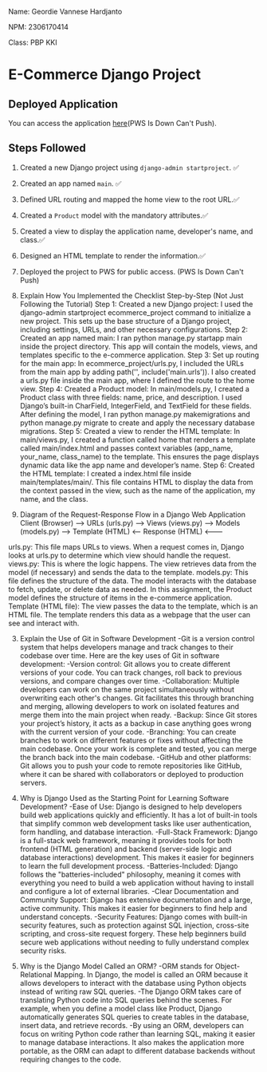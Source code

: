 Name: Geordie Vannese Hardjanto

NPM: 2306170414

Class: PBP KKI

# E-Commerce Django Project

## Deployed Application
You can access the application [here](link_to_pws_app)(PWS Is Down Can't Push).

## Steps Followed
1. Created a new Django project using `django-admin startproject`. ✅
2. Created an app named `main`. ✅
3. Defined URL routing and mapped the home view to the root URL.✅
4. Created a `Product` model with the mandatory attributes.✅
5. Created a view to display the application name, developer's name, and class.✅
6. Designed an HTML template to render the information.✅
7. Deployed the project to PWS for public access. (PWS Is Down Can't Push)

1. Explain How You Implemented the Checklist Step-by-Step (Not Just Following the Tutorial)
Step 1:
Created a new Django project: I used the django-admin startproject ecommerce_project command to initialize a new project. This sets up the base structure of a Django project, including settings, URLs, and other necessary configurations.
Step 2:
Created an app named main: I ran python manage.py startapp main inside the project directory. This app will contain the models, views, and templates specific to the e-commerce application.
Step 3:
Set up routing for the main app: In ecommerce_project/urls.py, I included the URLs from the main app by adding path('', include('main.urls')). I also created a urls.py file inside the main app, where I defined the route to the home view.
Step 4:
Created a Product model: In main/models.py, I created a Product class with three fields: name, price, and description. I used Django’s built-in CharField, IntegerField, and TextField for these fields. After defining the model, I ran python manage.py makemigrations and python manage.py migrate to create and apply the necessary database migrations.
Step 5:
Created a view to render the HTML template: In main/views.py, I created a function called home that renders a template called main/index.html and passes context variables (app_name, your_name, class_name) to the template. This ensures the page displays dynamic data like the app 
name and developer’s name.
Step 6:
Created the HTML template: I created a index.html file inside main/templates/main/. This file contains HTML to display the data from the context passed in the view, such as the name of the application, my name, and the class.

2. Diagram of the Request-Response Flow in a Django Web Application
Client (Browser)  -->  URLs (urls.py)  -->  Views (views.py)  -->  Models (models.py)  -->  Template (HTML) <--     Response (HTML)  <--- 

urls.py: This file maps URLs to views. When a request comes in, Django looks at urls.py to determine which view should handle the request.
views.py: This is where the logic happens. The view retrieves data from the model (if necessary) and sends the data to the template.
models.py: This file defines the structure of the data. The model interacts with the database to fetch, update, or delete data as needed. In this assignment, the Product model defines the structure of items in the e-commerce application.
Template (HTML file): The view passes the data to the template, which is an HTML file. The template renders this data as a webpage that the user can see and interact with.

3. Explain the Use of Git in Software Development
-Git is a version control system that helps developers manage and track changes to their codebase over time. Here are the key uses of Git in software development:
-Version control: Git allows you to create different versions of your code. You can track changes, roll back to previous versions, and compare changes over time.
-Collaboration: Multiple developers can work on the same project simultaneously without overwriting each other's changes. Git facilitates this through branching and merging, allowing developers to work on isolated features and merge them into the main project when ready.
-Backup: Since Git stores your project’s history, it acts as a backup in case anything goes wrong with the current version of your code.
-Branching: You can create branches to work on different features or fixes without affecting the main codebase. Once your work is complete and tested, you can merge the branch back into the main codebase.
-GitHub and other platforms: Git allows you to push your code to remote repositories like GitHub, where it can be shared with collaborators or deployed to production servers.

4. Why is Django Used as the Starting Point for Learning Software Development?
-Ease of Use: Django is designed to help developers build web applications quickly and efficiently. It has a lot of built-in tools that simplify common web development tasks like user authentication, form handling, and database interaction.
-Full-Stack Framework: Django is a full-stack web framework, meaning it provides tools for both frontend (HTML generation) and backend (server-side logic and database interactions) development. This makes it easier for beginners to learn the full development process.
-Batteries-Included: Django follows the "batteries-included" philosophy, meaning it comes with everything you need to build a web application without having to install and configure a lot of external libraries.
-Clear Documentation and Community Support: Django has extensive documentation and a large, active community. This makes it easier for beginners to find help and understand concepts.
-Security Features: Django comes with built-in security features, such as protection against SQL injection, cross-site scripting, and cross-site request forgery. These help beginners build secure web applications without needing to fully understand complex security risks.

5. Why is the Django Model Called an ORM?
-ORM stands for Object-Relational Mapping. In Django, the model is called an ORM because it allows developers to interact with the database using Python objects instead of writing raw SQL queries.
-The Django ORM takes care of translating Python code into SQL queries behind the scenes. For example, when you define a model class like Product, Django automatically generates SQL queries to create tables in the database, insert data, and retrieve records.
-By using an ORM, developers can focus on writing Python code rather than learning SQL, making it easier to manage database interactions. It also makes the application more portable, as the ORM can adapt to different database backends without requiring changes to the code.



